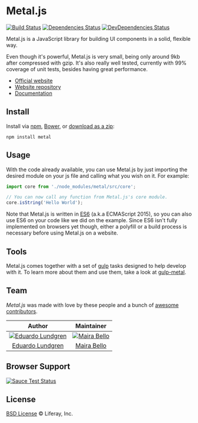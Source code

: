# Metal.js

[![Build Status](http://img.shields.io/travis/metal/metal.js/master.svg?style=flat)](https://travis-ci.org/metal/metal.js)
[![Dependencies Status](http://img.shields.io/david/metal/metal.js.svg?style=flat)](https://david-dm.org/metal/metal.js#info=dependencies)
[![DevDependencies Status](http://img.shields.io/david/dev/metal/metal.js.svg?style=flat)](https://david-dm.org/metal/metal.js#info=devDependencies)

Metal.js is a JavaScript library for building UI components in a solid, flexible way.

Even though it's powerful, Metal.js is very small, being only around 9kb after compressed with gzip. It's also really well tested, currently with 99% coverage of unit tests, besides having great performance.

* [Official website](http://metaljs.com)
* [Website repository](https://github.com/liferay/metaljs.com)
* [Documentation](https://github.com/metal/metal.js/wiki)

## Install

Install via [npm](https://www.npmjs.com/), [Bower](http://bower.io/), or [download as a zip](https://github.com/metal/metal.js/archive/master.zip):

```
npm install metal
```

## Usage

With the code already available, you can use Metal.js by just importing the desired module on your js file and calling what you wish on it. For example:

```js
import core from './node_modules/metal/src/core';

// You can now call any function from Metal.js's core module.
core.isString('Hello World');
```

Note that Metal.js is written in [ES6](https://babeljs.io/docs/learn-es6/) (a.k.a ECMAScript 2015), so you can also use ES6 on your code like we did on the example. Since ES6 isn't fully implemented on browsers yet though, either a polyfill or a build process is necessary before using Metal.js on a website.

## Tools

Metal.js comes together with a set of [gulp](http://gulpjs.com) tasks designed to help develop with it. To learn more about them and use them, take a look at [gulp-metal](https://github.com/metal/gulp-metal).

## Team

*Metal.js* was made with love by these people and a bunch of [awesome contributors](https://github.com/liferay/metal.js/graphs/contributors).

| Author | Maintainer |
|:-:|:-:|
| [![Eduardo Lundgren](https://avatars3.githubusercontent.com/u/113087?s=70)](https://github.com/eduardolundgren) | [![Maira Bello](https://avatars2.githubusercontent.com/u/5216049?s=70)](https://github.com/mairatma) |
| [Eduardo Lundgren](https://github.com/eduardolundgren) | [Maira Bello](https://github.com/mairatma) |

## Browser Support

[![Sauce Test Status](https://saucelabs.com/browser-matrix/alloyui.svg)](https://travis-ci.org/metal/metal.js)

## License

[BSD License](https://github.com/metal/metal.js/blob/master/LICENSE.md) © Liferay, Inc.
